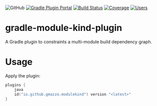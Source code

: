 ![GitHub](https://img.shields.io/github/license/gmazzo/gradle-module-kind-plugin)
[![Gradle Plugin Portal](https://img.shields.io/gradle-plugin-portal/v/io.github.gmazzo.modulekind)](https://plugins.gradle.org/plugin/io.github.gmazzo.modulekind)
[![Build Status](https://github.com/gmazzo/gradle-module-kind-plugin/actions/workflows/build.yaml/badge.svg)](https://github.com/gmazzo/gradle-module-kind-plugin/actions/workflows/build.yaml)
[![Coverage](https://codecov.io/gh/gmazzo/gradle-module-kind-plugin/branch/main/graph/badge.svg?token=D5cDiPWvcS)](https://codecov.io/gh/gmazzo/gradle-module-kind-plugin)
[![Users](https://img.shields.io/badge/users_by-Sourcegraph-purple)](https://sourcegraph.com/search?q=content:io.github.gmazzo.modulekind+-repo:github.com/gmazzo/gradle-module-kind-plugin)

# gradle-module-kind-plugin
A Gradle plugin to constraints a multi-module build dependency graph.

# Usage
Apply the plugin:
```kotlin
plugins {
    java
    id("io.github.gmazzo.modulekind") version "<latest>" 
}
```
